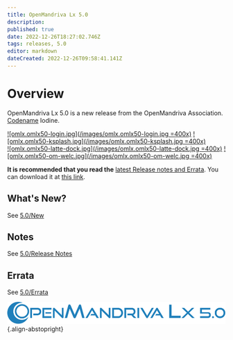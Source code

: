 ```yaml
---
title: OpenMandriva Lx 5.0
description: 
published: true
date: 2022-12-26T18:27:02.746Z
tags: releases, 5.0
editor: markdown
dateCreated: 2022-12-26T09:58:41.141Z
---
```


# Overview

OpenMandriva Lx 5.0 is a new release from the OpenMandriva Association. [Codename](/policies/codename) Iodine.


[![omlx.omlx50-login.jpg](/images/omlx.omlx50-login.jpg =400x)](/images/omlx.omlx50-login.jpg) [![omlx.omlx50-ksplash.jpg](/images/omlx.omlx50-ksplash.jpg =400x)](/images/omlx.omlx50-ksplash.jpg)   
[![omlx.omlx50-latte-dock.jpg](/images/omlx.omlx50-latte-dock.jpg =400x)](/images/omlx.omlx50-latte-dock.jpg) [![omlx.omlx50-om-welc.jpg](/images/omlx.omlx50-om-welc.jpg =400x)](/images/omlx.omlx50-om-welc.jpg) 


**It is recommended that you read the** [latest Release notes and Errata](https://wiki.openmandriva.org/distribution/releases/current).
You can download it at [this link](https://sourceforge.net/projects/openmandriva/files/release/5.0/).

## What's New?
See [5.0/New](/distribution/releases/omlx50/new)

## Notes
See [5.0/Release Notes](/distribution/releases/omlx50/notes)

## Errata
See [5.0/Errata](/distribution/releases/omlx50/errata)

![header-tr-omlx50.svg](/assets/header-tr-omlx50.svg){.align-abstopright}
